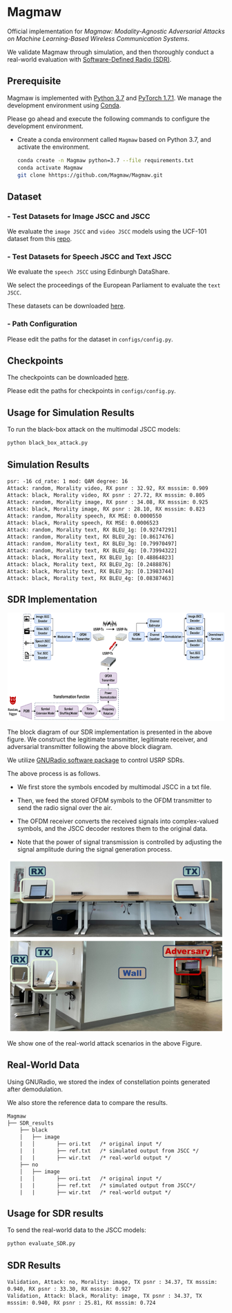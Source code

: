 # Magmaw
Official implementation for *Magmaw: Modality-Agnostic Adversarial Attacks on
Machine Learning-Based Wireless Communication Systems*. 

We validate Magmaw through simulation, and then thoroughly conduct a real-world evaluation with [Software-Defined Radio (SDR)](https://wiki.gnuradio.org/index.php/Tutorials).

## Prerequisite
Magmaw is implemented with [Python 3.7](https://www.python.org/downloads/) and [PyTorch 1.7.1](https://pytorch.org/). We manage the development environment using [Conda](https://anaconda.org/anaconda/conda).

Please go ahead and execute the following commands to configure the development environment.
- Create a conda environment called `Magmaw` based on Python 3.7, and activate the environment.
    ```bash
    conda create -n Magmaw python=3.7 --file requirements.txt
    conda activate Magmaw
    git clone hhttps://github.com/Magmaw/Magmaw.git
    ```

## Dataset

### - Test Datasets for Image JSCC and JSCC
We evaluate the `image JSCC` and `video JSCC` models using the UCF-101 dataset from this [repo](https://github.com/sli057/Geo-TRAP).

### - Test Datasets for Speech JSCC and Text JSCC
We evaluate the `speech JSCC` using Edinburgh DataShare. 

We select the proceedings of the European Parliament to evaluate the `text JSCC`.


These datasets can be downloaded [here](https://drive.google.com/drive/folders/1pxZ9pdtlIz3KdNd-M_uDSD0p8UzjG_BE?usp=sharing).

### - Path Configuration
Please edit the paths for the dataset in `configs/config.py`.

## Checkpoints
The checkpoints can be downloaded [here](https://drive.google.com/drive/folders/1mKj0EK5hC1EATHaD0RfSvVGm5WbEE6R0?usp=drive_link).

Please edit the paths for checkpoints in `configs/config.py`.


## Usage for Simulation Results

To run the black-box attack on the multimodal JSCC models:

```bash
python black_box_attack.py
```

## Simulation Results

```
psr: -16 cd_rate: 1 mod: QAM degree: 16
Attack: random, Morality video, RX psnr : 32.92, RX msssim: 0.909
Attack: black, Morality video, RX psnr : 27.72, RX msssim: 0.805
Attack: random, Morality image, RX psnr : 34.08, RX msssim: 0.925
Attack: black, Morality image, RX psnr : 28.10, RX msssim: 0.823
Attack: random, Morality speech, RX MSE: 0.0000550
Attack: black, Morality speech, RX MSE: 0.0006523
Attack: random, Morality text, RX BLEU_1g: [0.92747291]
Attack: random, Morality text, RX BLEU_2g: [0.8617476]
Attack: random, Morality text, RX BLEU_3g: [0.79970497]
Attack: random, Morality text, RX BLEU_4g: [0.73994322] 
Attack: black, Morality text, RX BLEU_1g: [0.48864823]
Attack: black, Morality text, RX BLEU_2g: [0.2488876]
Attack: black, Morality text, RX BLEU_3g: [0.13983744]
Attack: black, Morality text, RX BLEU_4g: [0.08387463]
```

## SDR Implementation
<div align="center"> <img src="./SDR_setup.png" height=250> </div>

The block diagram of our SDR implementation is presented in the above figure. We construct the legitimate transmitter, legitimate receiver, and adversarial transmitter following the above block diagram. 

We utilize [GNURadio software package](https://wiki.gnuradio.org/index.php/Tutorials) to control USRP SDRs.

The above process is as follows.

* We first store the symbols encoded by multimodal JSCC in a txt file.

* Then, we feed the stored OFDM symbols to the OFDM transmitter to send the radio signal over the air.

* The OFDM receiver converts the received signals into complex-valued symbols, and the JSCC decoder restores them to the original data.

* Note that the power of signal transmission is controlled by adjusting the signal amplitude during the signal generation process.

<div align="center"> <img src="./fig_real_scenario.png" height=400> </div>

We show one of the real-world attack scenarios in the above Figure. 

## Real-World Data

Using GNURadio, we stored the index of constellation points generated after demodulation.

We also store the reference data to compare the results.

```
Magmaw
├── SDR_results
    ├── black 
    │   ├── image
    |   │       ├── ori.txt   /* original input */
    |   |       ├── ref.txt   /* simulated output from JSCC */
    |   |       ├── wir.txt   /* real-world output */
    ├── no
    │   ├── image
    |   │       ├── ori.txt   /* original input */
    |   |       ├── ref.txt   /* simulated output from JSCC*/
    |   |       ├── wir.txt   /* real-world output */
```

## Usage for SDR results

To send the real-world data to the JSCC models:

```bash
python evaluate_SDR.py
```

## SDR Results

```
Validation, Attack: no, Morality: image, TX psnr : 34.37, TX msssim: 0.940, RX psnr : 33.30, RX msssim: 0.927
Validation, Attack: black, Morality: image, TX psnr : 34.37, TX msssim: 0.940, RX psnr : 25.81, RX msssim: 0.724
```

